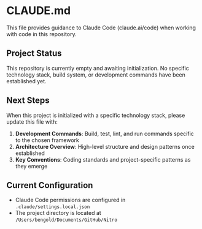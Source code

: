 # CLAUDE.md

This file provides guidance to Claude Code (claude.ai/code) when working with code in this repository.

## Project Status

This repository is currently empty and awaiting initialization. No specific technology stack, build system, or development commands have been established yet.

## Next Steps

When this project is initialized with a specific technology stack, please update this file with:

1. **Development Commands**: Build, test, lint, and run commands specific to the chosen framework
2. **Architecture Overview**: High-level structure and design patterns once established
3. **Key Conventions**: Coding standards and project-specific patterns as they emerge

## Current Configuration

- Claude Code permissions are configured in `.claude/settings.local.json`
- The project directory is located at `/Users/bengold/Documents/GitHub/Nitro`
